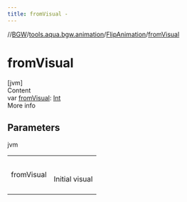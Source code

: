 ```yaml
---
title: fromVisual -
---
```

//[BGW](../../../index.md)/[tools.aqua.bgw.animation](../index.md)/[FlipAnimation](index.md)/[fromVisual](from-visual.md)



# fromVisual  
[jvm]  
Content  
var [fromVisual](from-visual.md): [Int](https://kotlinlang.org/api/latest/jvm/stdlib/kotlin/-int/index.html)  
More info  


## Parameters  
  
jvm  
  
| | |
|---|---|
| <a name="tools.aqua.bgw.animation/FlipAnimation/fromVisual/#/PointingToDeclaration/"></a>fromVisual| <a name="tools.aqua.bgw.animation/FlipAnimation/fromVisual/#/PointingToDeclaration/"></a><br><br>Initial visual<br><br>|
  
  



